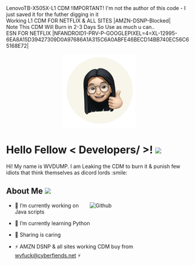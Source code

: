 
 <div size='20px'> LenovoTB-X505X-L1 CDM !IMPORTANT! I'm not the author of this code - I just saved it for the futher digging in it
</div>


 <div size='20px'> Working L1 CDM FOR NETFLIX & ALL SITES |AMZN-DSNP-Blocked|
</div>


 <div size='20px'>  Note This CDM Will Burn in 2-3 Days So Use as much u can..
</div>


 <div size='20px'> ESN FOR NETFLIX |NFANDROID1-PRV-P-GOOGLEPIXEL=4=XL-12995-6EA8A15D39427309D0A97686A1A315C6A0ABFE46BECD14BB740EC56C65168E72| 
</div>

<p align="center">
    <img width="200" src="https://github.com/Kathryn-Jie/Kathryn-Jie/blob/main/kathryn.png">
</p>

<h1> Hello Fellow < Developers/ >! <img src = "https://raw.githubusercontent.com/MartinHeinz/MartinHeinz/master/wave.gif" width = 30px> </h1>
<p align='center'>
</p>



<div size='20px'> Hi! My name is WVDUMP. I am Leaking the CDM to burn it & punish few idiots that think themselves as dicord lords :smile: 
</div>

<h2> About Me <img src = "https://media0.giphy.com/media/KDDpcKigbfFpnejZs6/giphy.gif?cid=ecf05e47oy6f4zjs8g1qoiystc56cu7r9tb8a1fe76e05oty&rid=giphy.gif" width = 100px></h2>

<img width="55%" align="right" alt="Github" src="https://raw.githubusercontent.com/onimur/.github/master/.resources/git-header.svg" />

- 🔭 I’m currently working on  Java scripts
  
- 🌱 I’m currently learning Python
  
- 👯 Sharing is caring
  

- ⚡ AMZN DSNP & all sites working CDM buy from wvfuck@cyberfiends.net ⚡ 

  
<br>
<br>
  <br>
  
